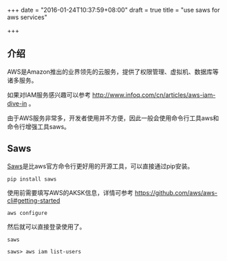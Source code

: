 +++
date = "2016-01-24T10:37:59+08:00"
draft = true
title = "use saws for aws services"

+++

## 介绍

AWS是Amazon推出的业界领先的云服务，提供了权限管理、虚拟机、数据库等诸多服务。

如果对IAM服务感兴趣可以参考 <http://www.infoq.com/cn/articles/aws-iam-dive-in> 。

由于AWS服务非常多，开发者使用并不方便，因此一般会使用命令行工具aws和命令行增强工具saws。

## Saws

[Saws](https://github.com/donnemartin/saws)是比aws官方命令行更好用的开源工具，可以直接通过pip安装。

```
pip install saws
```

使用前需要填写AWS的AKSK信息，详情可参考 https://github.com/aws/aws-cli#getting-started

```
aws configure
```

然后就可以直接登录使用了。

```
saws

saws> aws iam list-users
```

